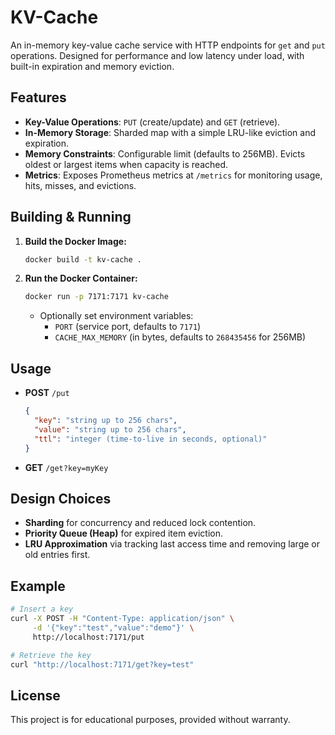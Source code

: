 # KV-Cache

An in-memory key-value cache service with HTTP endpoints for `get` and `put` operations. Designed for performance and low latency under load, with built-in expiration and memory eviction.

## Features
- **Key-Value Operations**: `PUT` (create/update) and `GET` (retrieve).
- **In-Memory Storage**: Sharded map with a simple LRU-like eviction and expiration.
- **Memory Constraints**: Configurable limit (defaults to 256MB). Evicts oldest or largest items when capacity is reached.
- **Metrics**: Exposes Prometheus metrics at `/metrics` for monitoring usage, hits, misses, and evictions.

## Building & Running
1. **Build the Docker Image:**
   ```bash
   docker build -t kv-cache .
   ```
2. **Run the Docker Container:**
   ```bash
   docker run -p 7171:7171 kv-cache
   ```
   - Optionally set environment variables:
     - `PORT` (service port, defaults to `7171`)
     - `CACHE_MAX_MEMORY` (in bytes, defaults to `268435456` for 256MB)

## Usage
- **POST** `/put`
  ```json
  {
    "key": "string up to 256 chars",
    "value": "string up to 256 chars",
    "ttl": "integer (time-to-live in seconds, optional)"
  }
  ```
- **GET** `/get?key=myKey`

## Design Choices
- **Sharding** for concurrency and reduced lock contention.
- **Priority Queue (Heap)** for expired item eviction.
- **LRU Approximation** via tracking last access time and removing large or old entries first.

## Example
```bash
# Insert a key
curl -X POST -H "Content-Type: application/json" \
     -d '{"key":"test","value":"demo"}' \
     http://localhost:7171/put

# Retrieve the key
curl "http://localhost:7171/get?key=test"
```

## License
This project is for educational purposes, provided without warranty.
